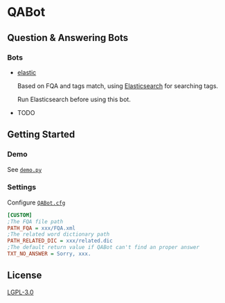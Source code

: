 # QABot

## Question &amp; Answering Bots

### Bots

- [elastic](https://github.com/archie-yu/QABot/blob/master/qabot/bot/elastic.py)

  Based on FQA and tags match, using [Elasticsearch](https://github.com/elastic/elasticsearch) for searching tags.
  
  Run Elasticsearch before using this bot.

- TODO

## Getting Started

### Demo
See [`demo.py`](https://github.com/archie-yu/QABot/blob/master/demo.py)

### Settings
Configure [`QABot.cfg`](https://github.com/archie-yu/QABot/blob/master/QABot.cfg)
```cfg
[CUSTOM]
;The FQA file path
PATH_FQA = xxx/FQA.xml
;The related word dictionary path
PATH_RELATED_DIC = xxx/related.dic
;The default return value if QABot can't find an proper answer
TXT_NO_ANSWER = Sorry, xxx.
```

## License
[LGPL-3.0](https://github.com/archie-yu/QABot/blob/master/LICENSE)
